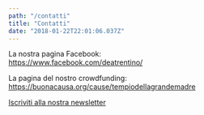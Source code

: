```yaml
---
path: "/contatti"
title: "Contatti"
date: "2018-01-22T22:01:06.037Z"
---
```


La nostra pagina Facebook:  
<a href="https://www.facebook.com/deatrentino/" target="_blank_">https://www.facebook.com/deatrentino/</a>

La pagina del nostro crowdfunding:  
<a href="https://buonacausa.org/cause/tempiodellagrandemadre" target="_blank_">https://buonacausa.org/cause/tempiodellagrandemadre</a>

<a href="http://eepurl.com/dn1OzT" target="_blank_">Iscriviti alla nostra newsletter</a>
